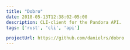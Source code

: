 ```yaml
---
title: "Dobro"
date: 2018-05-13T12:38:02-05:00
description: CLI-client for the Pandora API.
tags: ['rust', 'cli', 'api']

projectUrl: https://github.com/danielrs/dobro
---
```


